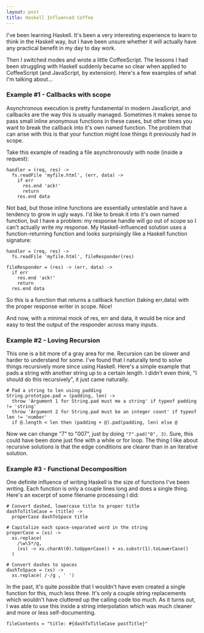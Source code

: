 ```yaml
---
layout: post
title: Haskell Influenced Coffee
---
```


I've been learning Haskell. It's been a very interesting experience to
learn to think in the Haskell way, but I have been unsure whether it will
actually have any practical benefit in my day to day work.

Then I switched modes and wrote a little CoffeeScript. The lessons I had
been struggling with Haskell suddenly became so clear when applied to
CoffeeScript (and JavaScript, by extension). Here's a few examples of
what I'm talking about...

### Example #1 - Callbacks with scope

Asynchronous execution is pretty fundamental in modern JavaScript, and
callbacks are the way this is usually managed. Sometimes it makes sense
to pass small inline anonymous functions in these cases, but other times
you want to break the callback into it's own named function. The problem
that can arise with this is that your function might lose things it
previously had in scope.

Take this example of reading a file asynchronously with node (inside
a request):

    handler = (req, res) ->
      fs.readFile 'myfile.html', (err, data) ->
        if err
          res.end 'ack!'
          return
        res.end data

Not bad, but those inline functions are essentially untestable and have
a tendency to grow in ugly ways. I'd like to break it into it's own
named function, but I have a problem: my response handle will go out of
scope so I can't actually write my response. My Haskell-influenced
solution uses a function-returning function and looks surprisingly
like a Haskell function signature:

    handler = (req, res) ->
      fs.readFile 'myfile.html', fileResponder(res)

    fileResponder = (res) -> (err, data) ->
      if err
        res.end 'ack!'
        return
      res.end data

So this is a function that returns a callback function (taking err,data)
with the proper response writer in scope. Nice!

And now, with a minimal mock of res, err and data, it would be nice
and easy to test the output of the responder across many inputs.

### Example #2 - Loving Recursion

This one is a bit more of a gray area for me. Recursion can be slower and
harder to understand for some. I've found that I naturally tend to solve
things recursively more since using Haskell. Here's a simple example that
pads a string with another string up to a certain length. I didn't even
think, "I should do this recursively", it just came naturally.

    # Pad a string to len using padding
    String.prototype.pad = (padding, len) ->
      throw 'Argument 1 for String.pad must me a string' if typeof padding != 'string'
      throw 'Argument 2 for String.pad must be an integer count' if typeof len != 'number'
      if @.length < len then (padding + @).pad(padding, len) else @

Now we can change "7" to "007", just by doing `"7".pad("0", 3)`. Sure, this
could have been done just fine with a while or for loop. The thing I like
about recursive solutions is that the edge conditions are clearer than in
an iterative solution.

### Example #3 - Functional Decomposition

One definite influence of writing Haskell is the size of functions I've
been writing. Each function is only a couple lines long and does a single
thing. Here's an excerpt of some filename processing I did:

    # Convert dashed, lowercase title to proper title
    dashToTitleCase = (title) ->
      properCase dashToSpace title

    # Capitalize each space-separated word in the string
    properCase = (xs) ->
      xs.replace(
        /\w\S*/g,
        (xs) -> xs.charAt(0).toUpperCase() + xs.substr(1).toLowerCase()
      )

    # Convert dashes to spaces
    dashToSpace = (xs) ->
      xs.replace( /-/g , ' ')

In the past, it's quite possible that I wouldn't have even created a
single function for this, much less three. It's only a couple string
replacements which wouldn't have cluttered up the calling code too much.
As it turns out, I was able to use this inside a string interpolation
which was much cleaner and more or less self-documenting.

    fileContents = "title: #{dashToTitleCase postTitle}"

